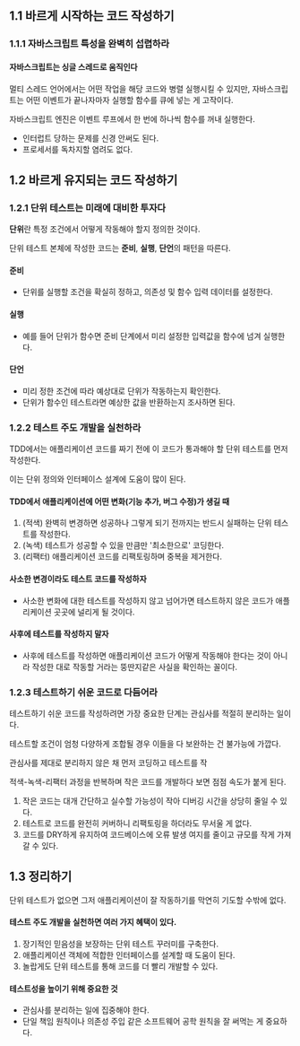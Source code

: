 ## 1.1 바르게 시작하는 코드 작성하기

### 1.1.1 자바스크립트 특성을 완벽히 섭렵하라

#### 자바스크립트는 싱글 스레드로 움직인다
멀티 스레드 언어에서는 어떤 작업을 해당 코드와 병렬 실행시킬 수 있지만, 자바스크립트는 어떤 이벤트가 끝나자마자 실행할 함수를 큐에 넣는 게 고작이다.

자바스크립트 엔진은 이벤트 루프에서 한 번에 하나씩 함수를 꺼내 실행한다.
- 인터럽트 당하는 문제를 신경 안써도 된다.
- 프로세서를 독차지할 염려도 없다.

<!-- ### 1.1.2 대규모 시스템에서 자바스크립트 함정을 피하라

#### 스크립트는 모듈이 아니다
자바스크립트는 데이터와 함수를 적절히 캠슐화한 모듈을 만드는 방법이 매우 다양하다.

#### 스코프는 중첩 함수로 다스린다


#### 규약을 지켜 코딩한다 -->


## 1.2 바르게 유지되는 코드 작성하기
### 1.2.1 단위 테스트는 미래에 대비한 투자다
**단위**란 특정 조건에서 어떻게 작동해야 할지 정의한 것이다.

단위 테스트 본체에 작성한 코드는 **준비**, **실행**, **단언**의 패턴을 따른다.

#### 준비
- 단위를 실행할 조건을 확실히 정하고, 의존성 및 함수 입력 데이터를 설정한다.

#### 실행
- 예를 들어 단위가 함수면 준비 단계에서 미리 설정한 입력값을 함수에 넘겨 실행한다.

#### 단언
- 미리 정한 조건에 따라 예상대로 단위가 작동하는지 확인한다.
- 단위가 함수인 테스트라면 예상한 값을 반환하는지 조사하면 된다.

### 1.2.2 테스트 주도 개발을 실천하라
TDD에서는 애플리케이션 코드를 짜기 전에 이 코드가 통과해야 할 단위 테스트를 먼저 작성한다. 

이는 단위 정의와 인터페이스 설계에 도움이 많이 된다.

#### TDD에서 애플리케이션에 어떤 변화(기능 추가, 버그 수정)가 생길 때
1. (적색) 완벽히 변경하면 성공하나 그렇게 되기 전까지는 반드시 실패하는 단위 테스트를 작성한다.
2. (녹색) 테스트가 성공할 수 있을 만큼만 '최소한으로' 코딩한다.
3. (리팩터) 애플리케이션 코드를 리팩토링하며 중복을 제거한다.

#### 사소한 변경이라도 테스트 코드를 작성하자
- 사소한 변화에 대한 테스트를 작성하지 않고 넘어가면 테스트하지 않은 코드가 애플리케이션 곳곳에 널리게 될 것이다.

#### 사후에 테스트를 작성하지 말자
- 사후에 테스트를 작성하면 애플리케이션 코드가 어떻게 작동해야 한다는 것이 아니라 작성한 대로 작동할 거라는 뚱딴지같은 사실을 확인하는 꼴이다.

### 1.2.3 테스트하기 쉬운 코드로 다듬어라
테스트하기 쉬운 코드를 작성하려면 가장 중요한 단계는 관심사를 적절히 분리하는 일이다.

테스트할 조건이 엄청 다양하게 조합될 경우 이들을 다 보완하는 건 불가능에 가깝다.

관심사를 제대로 분리하지 않은 채 먼저 코딩하고 테스트를 작

적색-녹색-리팩터 과정을 반복하며 작은 코드를 개발하다 보면 점점 속도가 붙게 된다.
1. 작은 코드는 대개 간단하고 실수할 가능성이 작아 디버깅 시간을 상당히 줄일 수 있다.
2. 테스트로 코드를 완전히 커버하니 리팩토링을 하더라도 무서울 게 없다.
3. 코드를 DRY하게 유지하여 코드베이스에 오류 발생 여지를 줄이고 규모를 작게 가져갈 수 있다.

## 1.3 정리하기
단위 테스트가 없으면 그저 애플리케이션이 잘 작동하기를 막연히 기도할 수밖에 없다.

#### 테스트 주도 개발을 실천하면 여러 가지 혜택이 있다.
1. 장기적인 믿음성을 보장하는 단위 테스트 꾸러미를 구축한다.
2. 애플리케이션 객체에 적합한 인터페이스를 설계할 때 도움이 된다.
3. 놀랍게도 단위 테스트를 통해 코드를 더 빨리 개발할 수 있다.

#### 테스트성을 높이기 위해 중요한 것 
- 관심사를 분리하는 일에 집중해야 한다.
- 단일 책임 원칙이나 의존성 주입 같은 소프트웨어 공학 원칙을 잘 써먹는 게 중요하다.

